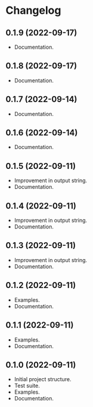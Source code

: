 Changelog
=====================

0.1.9 (2022-09-17)
-------------------

- Documentation.


0.1.8 (2022-09-17)
-------------------

- Documentation.


0.1.7 (2022-09-14)
-------------------

- Documentation.


0.1.6 (2022-09-14)
-------------------

- Documentation.

0.1.5 (2022-09-11)
-------------------

- Improvement in output string.
- Documentation.

0.1.4 (2022-09-11)
-------------------

- Improvement in output string.
- Documentation.


0.1.3 (2022-09-11)
-------------------

- Improvement in output string.
- Documentation.

0.1.2 (2022-09-11)
-------------------

- Examples.
- Documentation.

0.1.1 (2022-09-11)
-------------------

- Examples.
- Documentation.


0.1.0 (2022-09-11)
-------------------

- Initial project structure.
- Test suite.
- Examples.
- Documentation.
